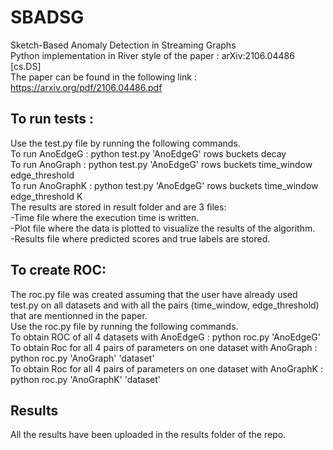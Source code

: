 # SBADSG
Sketch-Based Anomaly Detection in Streaming Graphs  
Python implementation in River style of the paper : arXiv:2106.04486 [cs.DS]  
The paper can be found in the following link : https://arxiv.org/pdf/2106.04486.pdf  
## To run tests :  
Use the test.py file by running the following commands.  
To run AnoEdgeG : python test.py 'AnoEdgeG' rows buckets decay  
To run AnoGraph : python test.py 'AnoEdgeG' rows buckets time_window edge_threshold  
To run AnoGraphK : python test.py 'AnoEdgeG' rows buckets time_window edge_threshold K  
The results are stored in result folder and are 3 files:  
-Time file where the execution time is written.  
-Plot file where the data is plotted to visualize the results of the algorithm.  
-Results file where predicted scores and true labels are stored.  
## To create ROC:
The roc.py file was created assuming that the user have already used test.py on all datasets and with all the pairs (time_window, edge_threshold) that are mentionned in the paper.  
Use the roc.py file by running the following commands.  
To obtain ROC of all 4 datasets with AnoEdgeG : python roc.py 'AnoEdgeG'  
To obtain Roc for all 4 pairs of parameters on one dataset with AnoGraph : python roc.py 'AnoGraph' 'dataset'  
To obtain Roc for all 4 pairs of parameters on one dataset with AnoGraphK : python roc.py 'AnoGraphK' 'dataset'  
## Results
All the results have been uploaded in the results folder of the repo.  
